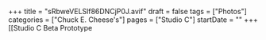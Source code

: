 +++
title = "sRbweVELSlf86DNCjP0J.avif"
draft = false
tags = ["Photos"]
categories = ["Chuck E. Cheese's"]
pages = ["Studio C"]
startDate = ""
+++
[[Studio C Beta Prototype
